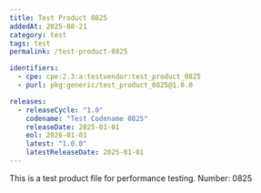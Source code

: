 ```yaml
---
title: Test Product 0825
addedAt: 2025-08-21
category: test
tags: test
permalink: /test-product-0825

identifiers:
  - cpe: cpe:2.3:a:testvendor:test_product_0825
  - purl: pkg:generic/test_product_0825@1.0.0

releases:
  - releaseCycle: "1.0"
    codename: "Test Codename 0825"
    releaseDate: 2025-01-01
    eol: 2026-01-01
    latest: "1.0.0"
    latestReleaseDate: 2025-01-01
---
```


This is a test product file for performance testing. Number: 0825

